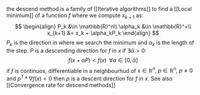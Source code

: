 the descend method is a family of [[Iterative algorithms]] to find a [[Local minimum]] of a function $f$ where we compute $x_{k+1}$ as:
$$
\begin{align}
P_k &\in \mathbb{R}^n\\
\alpha_k &\in \mathbb{R}^+\\
x_{k+1} &= x_k + \alpha_kP_k
\end{align}
$$
$P_k$ is the direction in where we search the minimum and $\alpha_k$ is the length of the step.
$P$ is a descending direction for $f$ in $x$ if $\exists \bar{\alpha} > 0$:
$$
f(x + \alpha P) < f(x) \; \; \forall \alpha \in [0, \bar{\alpha}]
$$
if $f$ is continuos, differentiable in a neighbourhud of $x \in \mathbb{R}^n, \; p \in \mathbb{R}^n, \; p \neq 0$ and $p^T* \nabla f(x) < 0$ then $p$ is a descent direction for $f$ in $x$.
See also [[Convergence rate for descend methods]]
